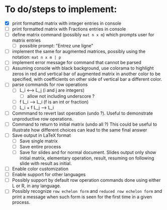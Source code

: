 # To do/steps to implement:

 - [x] print formatted matrix with integer entries in console
 - [ ] print formatted matrix with Fractions entries in console
 - [ ] define matrix command (possibly `mat n x m`) which prompts user for matrix entries
   - [ ] possible prompt: "Entrez une ligne"
 - [ ] implement the same for augmented matrices, possibly using the notation: `mat n x m | p`
 - [ ] implement error message for command that cannot be parsed
 - [ ] Assuming console with black background, use colorama to highlight zeros in red and vertical bar of augmented matrix in another color to be specified, with coefficients on other side of vertical bar a different color.
 - [ ] parse commands for row operations
   - [ ] L_i <--> L_j  (i and j are integers)
     - [ ] allow not including underscore ?
   - [ ] f L_i --> L_i   (f is an int or fraction)
   - [ ] L_i + f L_j --> L_i
 - [ ] Commmand to revert last operation (undo ?). Useful to demonstrate unproductive row operations.
 - [ ] Command to return to initial matrix (undo all ?) This could be useful to illustrate how different choices can lead to the same final answer
 - [ ] Save output in LaTeX format
   - [ ] Save single matrix
   - [ ] Save entire process
   - [ ] Save for slides and for normal document. Slides output only show initial matrix, elementary operation, result, resuming on following slide with result as initial.
 - [ ] Enable color customization
 - [ ] Enable support for other languages
 - [ ] Possibly support by default row operation commands done using either L or R, in any language.
 - [ ] Possibly recognize `row echelon form` and `reduced row echelon form` and print a message when such form is seen for the first time in a given process.
